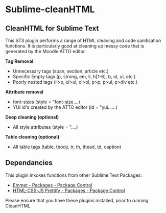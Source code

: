 # Sublime-cleanHTML

## CleanHTML for Sublime Text

This ST3 plugin performs a range of HTML cleaning and code sanitisation functions.   It is particularly good at cleaning up messy code that is  generated by the Moodle ATTO editor.

**Tag Removal**

* Unnecessary tags (span, section, article etc.)
* Specific Empty tags (p, strong, em, li, h[1-6], b, ol, ul, etc.)
* Poorly nested tags (li>p, ul>ul, ol>ol, p>p, p>ul, p>div etc.)

**Attribute removal**

* font-sizes (style = "font-size....)
* YUI id's created by the ATTO editor (id = "yui......)

**Deep cleaning (optional)**

* All style attributes (style = "....)

**Table cleaning (optional)**

* All table tags (table, tbody, tr, th, thead, td, caption)

## Dependancies

This plugin inkokes functions from other Sublime Text Packages:

<ul>
    <li><a href="https://packagecontrol.io/packages/Emmet" target="_blank">Emmet - Packages - Package Control</a></li>
    <li><a href="https://packagecontrol.io/packages/HTML-CSS-JS%20Prettify" target="_blank">HTML-CSS-JS Prettify - Packages - Package Control</a></li>
</ul>

Please ensure that you have these plugins installed, prior to running CleanHTML



